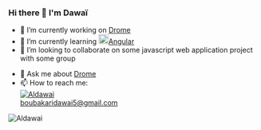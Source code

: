 ### Hi there 👋 I'm Dawaï

<!--
**Aldawai/Aldawai** is a ✨ _special_ ✨ repository because its `README.md` (this file) appears on your GitHub profile.

Here are some ideas to get you started:
-->
- 🔭 I’m currently working on [Drome](https://my-design-app.vercel.app/)
- 🌱 I’m currently learning <a href="https://angular.io" target="_blank" rel="noreferrer"> <img src="https://angular.io/assets/images/logos/angular/angular.svg" alt="angular" width="20" height="20"/>Angular</a> 
- 👯 I’m looking to collaborate on some javascript web application project with some group
<!-- - 🤔 I’m looking for help with ... -->
- 💬 Ask me about [Drome](https://my-design-app.vercel.app/)
- 📫 How to reach me: <br><a href="https://twitter.com/ln_dev7" target="blank"><img src="https://img.shields.io/twitter/follow/DawaiBoubakari?logo=twitter&style=for-the-badge" alt="Aldawai" /></a><br> boubakaridawai5@gmail.com
<!-- - 😄 Pronouns: ...
- ⚡ Fun fact: ... -->


<img src="https://komarev.com/ghpvc/?username=Aldawai&label=Profile%20views&color=0e75b6&style=flat" alt="Aldawai" />
